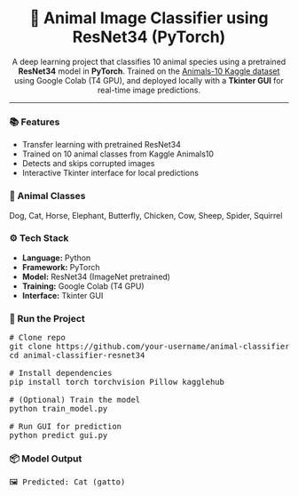 <h1 align="center">🐾 Animal Image Classifier using ResNet34 (PyTorch)</h1>

<p align="center">
A deep learning project that classifies 10 animal species using a pretrained <b>ResNet34</b> model in <b>PyTorch</b>.  
Trained on the <a href="https://www.kaggle.com/datasets/alessiocorrado99/animals10">Animals-10 Kaggle dataset</a> using Google Colab (T4 GPU),  
and deployed locally with a <b>Tkinter GUI</b> for real-time image predictions.
</p>

<hr>

<h3>📚 Features</h3>
<ul>
  <li>Transfer learning with pretrained ResNet34</li>
  <li>Trained on 10 animal classes from Kaggle Animals10</li>
  <li>Detects and skips corrupted images</li>
  <li>Interactive Tkinter interface for local predictions</li>
</ul>

<h3>🐾 Animal Classes</h3>
<p>Dog, Cat, Horse, Elephant, Butterfly, Chicken, Cow, Sheep, Spider, Squirrel</p>

<h3>⚙️ Tech Stack</h3>
<ul>
  <li><b>Language:</b> Python</li>
  <li><b>Framework:</b> PyTorch</li>
  <li><b>Model:</b> ResNet34 (ImageNet pretrained)</li>
  <li><b>Training:</b> Google Colab (T4 GPU)</li>
  <li><b>Interface:</b> Tkinter GUI</li>
</ul>

<h3>🚀 Run the Project</h3>

<pre>
# Clone repo
git clone https://github.com/your-username/animal-classifier-resnet34.git
cd animal-classifier-resnet34

# Install dependencies
pip install torch torchvision Pillow kagglehub

# (Optional) Train the model
python train_model.py

# Run GUI for prediction
python predict_gui.py
</pre>

<h3>📦 Model Output</h3>
<pre>🖼️ Predicted: Cat (gatto)</pre>

